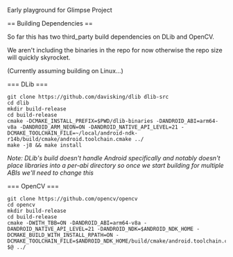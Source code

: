 Early playground for Glimpse Project


== Building Dependencies ==

So far this has two third_party build dependencies on DLib and OpenCV.

We aren't including the binaries in the repo for now otherwise the repo size
will quickly skyrocket.

(Currently assuming building on Linux...)

=== DLib ===
```
git clone https://github.com/davisking/dlib dlib-src
cd dlib
mkdir build-release
cd build-release
cmake -DCMAKE_INSTALL_PREFIX=$PWD/dlib-binaries -DANDROID_ABI=arm64-v8a -DANDROID_ARM_NEON=ON -DANDROID_NATIVE_API_LEVEL=21 -DCMAKE_TOOLCHAIN_FILE=~/local/android-ndk-r14b/build/cmake/android.toolchain.cmake ../
make -j8 && make install
```
*Note: DLib's build doesn't handle Android specifically and notably doesn't place libraries into a per-abi directory so once we start building for multiple ABIs we'll need to change this*

=== OpenCV ===


```
git clone https://github.com/opencv/opencv
cd opencv
mkdir build-release
cd build-release
cmake -DWITH_TBB=ON -DANDROID_ABI=arm64-v8a -DANDROID_NATIVE_API_LEVEL=21 -DANDROID_NDK=$ANDROID_NDK_HOME -DCMAKE_BUILD_WITH_INSTALL_RPATH=ON -DCMAKE_TOOLCHAIN_FILE=$ANDROID_NDK_HOME/build/cmake/android.toolchain.cmake $@ ../

```
